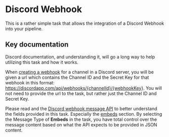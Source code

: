 # Discord Webhook

This is a rather simple task that allows the integration of a Discord Webhook into your pipeline.

## Key documentation
Discord documentation, and understanding it, will go a long way to help utilizing this task and how it works.

When [creating a webhook](https://support.discordapp.com/hc/en-us/articles/228383668-Intro-to-Webhooks) for a channel in a Discord server, you will be given a url which contains the Channel ID and the Secret Key for that webhook in this format: https://discordapp.com/api/webhooks/{channelId}/{webhookKey}. You will not need to provide the url to the task, but rather just the Channel ID and Secret Key.

Please read and the [Discord webhook message API](https://discordapp.com/developers/docs/resources/webhook#execute-webhook) to better understand the fields provided in this task. Especially the [embeds](https://discordapp.com/developers/docs/resources/webhook#execute-webhook) section. By selecting the Message Type of **Embeds** in the task, you have total control over the message content based on what the API expects to be provided in JSON content.